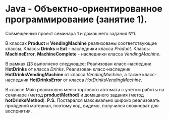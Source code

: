 # Java - Объектно-ориентированное программирование (занятие 1).

Совмещенный проект семинара 1 и домашнего задания №1.

В классах **Product** и **VendingMachine** реализованы соответствующие классы.
Классы **Drinks** и **Eat** - наследники класса _Product_.
Классы **MachineError**, **MachineComplete** - наследники класса _VendingMachine_.

В рамках ДЗ выполнено следующее:
Реализован класс-наследник **HotDrinks** от класса _Drinks_.
Реализован класс-наследник **HotDrinksVendingMachine** от класса _VendingMachine_, а также класс-наследник **HotDrinksError** от класса _HotDrinksVendingMachine_.

В классе Main реализовно меню торгового автомата с учетом работы на семинаре (метод **productMethod**) и домашнего задания (метод **hotDrinksMethod**).
**P.S.** Постарался максимально широко реализовать пройденнй материал, поэтому код, видимо, получился сложноват для восприятия.

